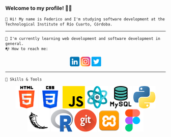 ### Welcome to my profile! 👋😀


    👋 Hi! My name is Federico and I'm studying software development at the Technological Institute of Río Cuarto, Córdoba.
----


    🌱 I'm currently learning web development and software development in general.
    📭 How to reach me: 

<p align='center'> 
    <a href='https://www.linkedin.com/in/fedecometto/'><img src='iconos/linkedin.png' width='30px' height='30px' ></a>
    <a href='https://instagram.com/fedecometto'><img src='iconos/instagram.png' width='30px' height='30px' ></a>
    <a href='https://twitter.com/ComettoFede'><img src='iconos/twitter.png' width='30px' height='30px' ></a>
</p>

----

    🔧 Skills & Tools
<p align='center'>
    <a><img src='iconos/html-5.png' width='70px' height='70px' ></a>
    <img src='iconos/css-3.png' width='70px' height='70px' >
    <img src='iconos/js.png' width='70px' height='70px' >
    <img src='iconos/react-2.png' width='70px' height='70px' >
    <img src='iconos/mysql.png' width='70px' height='70px' >
    <img src='iconos/python.png' width='70px' height='70px' >
    <img src='iconos/flask.png' width='70px' height='70px' >
    <img src='iconos/R.png' width='70px' height='70px' >
    <img src='iconos/git.png' width='70px' height='70px' >
    <img src='iconos/xampp.png' width='70px' height='70px' >
    <img src='iconos/figma.png' width='70px' height='70px' >
</p>
       
